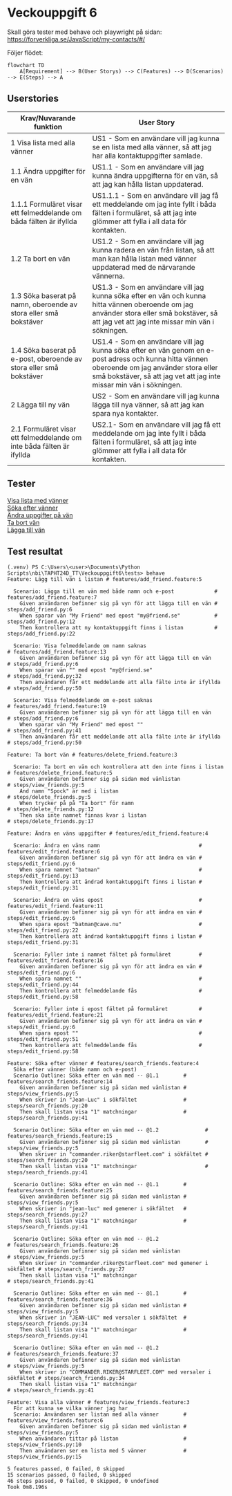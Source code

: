 # Veckouppgift 6
Skall göra tester med behave och playwright på sidan: https://forverkliga.se/JavaScript/my-contacts/#/

Följer flödet:
``` mermaid
flowchart TD
    A[Requirement] --> B(User Storys) --> C(Features) --> D(Scenarios) --> E(Steps) --> A
```


## Userstories

| Krav/Nuvarande funktion                                               | User Story                                                                                                                                                                                                           |
| --------------------------------------------------------------------- | -------------------------------------------------------------------------------------------------------------------------------------------------------------------------------------------------------------------- |
| 1 Visa lista med alla vänner                                          | US1 - Som en användare vill jag kunna se en lista med alla vänner, så att jag har alla kontaktuppgifter samlade.                                                                                                     |
| 1.1 Ändra uppgifter för en vän                                        | US1.1 - Som en användare vill jag kunna ändra uppgifterna för en vän, så att jag kan hålla listan uppdaterad.                                                                                                        |
| 1.1.1 Formuläret visar ett felmeddelande om båda fälten är ifyllda    | US1.1.1 - Som en användare vill jag få ett meddelande om jag inte fyllt i båda fälten i formuläret, så att jag inte glömmer att fylla i all data för kontakten.                                                      |
| 1.2 Ta bort en vän                                                    | US1.2 - Som en användare vill jag kunna radera en vän från listan, så att man kan hålla listan med vänner uppdaterad med de närvarande vännerna.                                                                     |
| 1.3 Söka baserat på namn, oberoende av stora eller små bokstäver      | US1.3 - Som en användare vill jag kunna söka efter en vän och kunna hitta vännen oberoende om jag använder stora eller små bokstäver, så att jag vet att jag inte missar min vän i sökningen.                        |
| 1.4 Söka baserat på e-post, oberoende av stora eller små bokstäver    | US1.4 - Som en användare vill jag kunna söka efter en vän genom en e-post adress och kunna hitta vännen oberoende om jag använder stora eller små bokstäver, så att jag vet att jag inte missar min vän i sökningen. |
| 2 Lägga till ny vän                                                   | US2 - Som en användare vill jag kunna lägga till nya vänner, så att jag kan spara nya kontakter.                                                                                                                     |
| 2.1 Formuläret visar ett felmeddelande om inte båda fälten är ifyllda | US2.1- Som en användare vill jag få ett meddelande om jag inte fyllt i båda fälten i formuläret, så att jag inte glömmer att fylla i all data för kontakten.                                                         |


## Tester
[Visa lista med vänner](tests/features/view_friends.feature)  
[Söka efter vänner](tests/features/search_friends.feature)  
[Ändra uppgifter på vän](tests/features/edit_friend.feature)  
[Ta bort vän](tests/features/delete_friend.feature)  
[Lägga till vän](tests/features/add_friend.feature)  

## Test resultat
``` log
(.venv) PS C:\Users\<user>\Documents\Python Scripts\nbi\TAPHT24D_TT\Veckouppgift6\tests> behave                              
Feature: Lägg till vän i listan # features/add_friend.feature:5

  Scenario: Lägga till en vän med både namn och e-post             # features/add_friend.feature:7
    Given användaren befinner sig på vyn för att lägga till en vän # steps/add_friend.py:6
    When sparar vän "My Friend" med epost "my@friend.se"           # steps/add_friend.py:12
    Then kontrollera att ny kontaktuppgift finns i listan          # steps/add_friend.py:22

  Scenario: Visa felmeddelande om namn saknas                         # features/add_friend.feature:13
    Given användaren befinner sig på vyn för att lägga till en vän    # steps/add_friend.py:6
    When sparar vän "" med epost "my@friend.se"                       # steps/add_friend.py:32
    Then användaren får ett meddelande att alla fälte inte är ifyllda # steps/add_friend.py:50

  Scenario: Visa felmeddelande om e-post saknas                       # features/add_friend.feature:19
    Given användaren befinner sig på vyn för att lägga till en vän    # steps/add_friend.py:6
    When sparar vän "My Friend" med epost ""                          # steps/add_friend.py:41
    Then användaren får ett meddelande att alla fälte inte är ifyllda # steps/add_friend.py:50

Feature: Ta bort vän # features/delete_friend.feature:3

  Scenario: Ta bort en vän och kontrollera att den inte finns i listan  # features/delete_friend.feature:5
    Given användaren befinner sig på sidan med vänlistan                # steps/view_friends.py:5
    And namn "Spock" är med i listan                                    # steps/delete_friends.py:5
    When trycker på på "Ta bort" för namn                               # steps/delete_friends.py:12
    Then ska inte namnet finnas kvar i listan                           # steps/delete_friends.py:17

Feature: Ändra en väns uppgifter # features/edit_friend.feature:4

  Scenario: Ändra en väns namn                                # features/edit_friend.feature:6
    Given användaren befinner sig på vyn för att ändra en vän # steps/edit_friend.py:6
    When spara namnet "batman"                                # steps/edit_friend.py:13
    Then kontrollera att ändrad kontaktuppgift finns i listan # steps/edit_friend.py:31

  Scenario: Ändra en väns epost                               # features/edit_friend.feature:11
    Given användaren befinner sig på vyn för att ändra en vän # steps/edit_friend.py:6
    When spara epost "batman@cave.nu"                         # steps/edit_friend.py:22
    Then kontrollera att ändrad kontaktuppgift finns i listan # steps/edit_friend.py:31

  Scenario: Fyller inte i namnet fältet på formuläret         # features/edit_friend.feature:16
    Given användaren befinner sig på vyn för att ändra en vän # steps/edit_friend.py:6
    When spara namnet ""                                      # steps/edit_friend.py:44
    Then kontrollera att felmeddelande fås                    # steps/edit_friend.py:58

  Scenario: Fyller inte i epost fältet på formuläret          # features/edit_friend.feature:21
    Given användaren befinner sig på vyn för att ändra en vän # steps/edit_friend.py:6
    When spara epost ""                                       # steps/edit_friend.py:51
    Then kontrollera att felmeddelande fås                    # steps/edit_friend.py:58

Feature: Söka efter vänner # features/search_friends.feature:4
  Söka efter vänner (både namn och e-post)
  Scenario Outline: Söka efter en vän med -- @1.1        # features/search_friends.feature:14
    Given användaren befinner sig på sidan med vänlistan # steps/view_friends.py:5
    When skriver in "Jean-Luc" i sökfältet               # steps/search_friends.py:20
    Then skall listan visa "1" matchningar               # steps/search_friends.py:41

  Scenario Outline: Söka efter en vän med -- @1.2               # features/search_friends.feature:15
    Given användaren befinner sig på sidan med vänlistan        # steps/view_friends.py:5
    When skriver in "commander.riker@starfleet.com" i sökfältet # steps/search_friends.py:20
    Then skall listan visa "1" matchningar                      # steps/search_friends.py:41

  Scenario Outline: Söka efter en vän med -- @1.1        # features/search_friends.feature:25
    Given användaren befinner sig på sidan med vänlistan # steps/view_friends.py:5
    When skriver in "jean-luc" med gemener i sökfältet   # steps/search_friends.py:27
    Then skall listan visa "1" matchningar               # steps/search_friends.py:41

  Scenario Outline: Söka efter en vän med -- @1.2                           # features/search_friends.feature:26
    Given användaren befinner sig på sidan med vänlistan                    # steps/view_friends.py:5
    When skriver in "commander.riker@starfleet.com" med gemener i sökfältet # steps/search_friends.py:27
    Then skall listan visa "1" matchningar                                  # steps/search_friends.py:41

  Scenario Outline: Söka efter en vän med -- @1.1        # features/search_friends.feature:36
    Given användaren befinner sig på sidan med vänlistan # steps/view_friends.py:5
    When skriver in "JEAN-LUC" med versaler i sökfältet  # steps/search_friends.py:34
    Then skall listan visa "1" matchningar               # steps/search_friends.py:41

  Scenario Outline: Söka efter en vän med -- @1.2                            # features/search_friends.feature:37
    Given användaren befinner sig på sidan med vänlistan                     # steps/view_friends.py:5
    When skriver in "COMMANDER.RIKER@STARFLEET.COM" med versaler i sökfältet # steps/search_friends.py:34
    Then skall listan visa "1" matchningar                                   # steps/search_friends.py:41

Feature: Visa alla vänner # features/view_friends.feature:3
  För att kunna se vilka vänner jag har
  Scenario: Användaren ser listan med alla vänner        # features/view_friends.feature:6
    Given användaren befinner sig på sidan med vänlistan # steps/view_friends.py:5
    When användaren tittar på listan                     # steps/view_friends.py:10
    Then användaren ser en lista med 5 vänner            # steps/view_friends.py:15

5 features passed, 0 failed, 0 skipped
15 scenarios passed, 0 failed, 0 skipped
46 steps passed, 0 failed, 0 skipped, 0 undefined
Took 0m8.196s
```